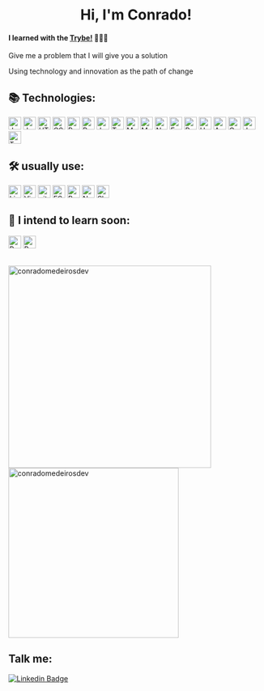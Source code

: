 <div align='center'> <h1> Hi, I'm Conrado!</h1></div>

#### I learned with the [Trybe!](https://www.betrybe.com/) 👩🏽‍💻
 
 
Give me a problem that I will give you a solution 


Using technology and innovation as the path of change 


 ## 📚 Technologies:

<img src="https://img.shields.io/badge/Java-282C34?logo=java&logoColor=F7DF1E" alt="Java logo" title="Java" height="25" />
<img src="https://img.shields.io/badge/JavaScript-282C34?logo=javascript&logoColor=F7DF1E" alt="JavaScript logo" title="JavaScript" height="25" /> <img src="https://img.shields.io/badge/HTML5-282C34?logo=html5&logoColor=E34F26" alt="HTML5 logo" title="HTML5" height="25" /> <img src="https://img.shields.io/badge/CSS3-282C34?logo=css3&logoColor=1572B6" alt="CSS3 logo" title="CSS3" height="25" /> <img src="https://img.shields.io/badge/React-282C34?logo=react&logoColor=61DAFB" alt="React logo" title="React.js / React Native" height="25" /> <img src="https://img.shields.io/badge/Redux-282C34?logo=redux&logoColor=764ABC" alt="Redux logo" title="Redux" height="25" /> <img src="https://img.shields.io/badge/Jest-282C34?logo=jest&logoColor=cc0000" alt="Jest logo" title="Jest" height="25" /> <img src="https://img.shields.io/badge/TestingLibrary-282C34?logo=testing-library&logoColor=%23E33332" alt="Testing Library logo" title="TestingLibrary" height="25" /> <img src="https://img.shields.io/badge/MySQL-282C34?logo=MySQL&logoColor=f29111" alt="MySQL logo" title="MySQL" height="25" /> <img src="https://img.shields.io/badge/MongoDB-282C34?logo=MongoDB&logoColor=589636" alt="MongoDB logo" title="MongoDB" height="25" /> <img src="https://img.shields.io/badge/Node.js-282C34?logo=Node.js&logoColor=#339933" alt="Node logo" title="Node" height="25" /> <img src="https://img.shields.io/badge/Express-282C34?logo=Express&logoColor=#339933" alt="Express logo" title="Express" height="25" /> <img src="https://img.shields.io/badge/Python-282C34?logo=Python&logoColor=ffdd54" alt="Python logo" title="Python" height="25" /> <img src="https://img.shields.io/badge/Heroku-282C34?logo=Heroku&logoColor=764ABC" alt="Heroku logo" title="Heroku" height="25" /> <img src="https://img.shields.io/badge/Angular-282C34?logo=angular&logoColor=white" alt="Angular logo" title="Angular" height="25" /> <img src="https://img.shields.io/badge/Cypress-282C34?logo=cypress&logoColor=white" alt="Cypress logo" title="Cypress" height="25" /> <img src="https://img.shields.io/badge/Jasmine-282C34?logo=jasmine&logoColor=white" alt="Jasmine logo" title="Jasmine" height="25" /> <img src="https://img.shields.io/badge/Typescript-282C34?logo=typescript&logoColor=white" alt="Typescript logo" title="Typescript" height="25" />
  
  
## 🛠️ usually use:
<img src="https://img.shields.io/badge/Linux-282C34?logo=Linux&logoColor=FFFFFF" alt="Linux logo" title="Linux" height="25" /> <img src="https://img.shields.io/badge/VS%20Code-282C34?logo=visual-studio-code&logoColor=007ACC" alt="Visual Studio Code logo" title="Visual Studio Code" height="25" /> <img src="https://img.shields.io/badge/git-282C34?logo=git&logoColor=F05032" alt="git logo" title="git" height="25" />  <img src="https://img.shields.io/badge/ESLint-282C34?logo=eslint&logoColor=191970" alt191970="ESLint logo" title="ESLint" height="25" /> <img src="https://img.shields.io/badge/Bootstrap-282C34?logo=bootstrap&logoColor=836FFF" alt="Bootstrap logo" title="ESLint" height="25" /> <img src="https://img.shields.io/badge/Notion-282C34?logo=notion&logoColor=FFFFF" alt="Notion logo" title="Notion" height="25" /> <img src="https://img.shields.io/badge/Slack-282C34?logo=Slack&logoColor=2EB67D" alt="Slack logo" title="Slack" height="25" />






## 📖 I intend to learn soon:
<img src="https://img.shields.io/badge/Pandas-282C34?logo=Pandas&logoColor=white" alt="Pandas logo" title="Pandas" height="25" />  <img src="https://img.shields.io/badge/R-282C34?logo=R&logoColor=white" alt="R logo" title="R" height="25" />


<br />
<a href="https://github.com/conradomedeirosdev">
  <img align="center" width="400px" src="https://github-readme-stats.vercel.app/api?username=conradomedeirosdev&show_icons=true&theme=dracula" alt="conradomedeirosdev" />
</a>
<a href="https://github.com/conradomedeirosdev">
  <img align="center" width="336px" src="https://github-readme-stats.vercel.app/api/top-langs/?username=conradomedeirosdev&layout=compact&theme=dracula" alt="conradomedeirosdev" />
</a>
<br />

## Talk me:

[![Linkedin Badge](https://img.shields.io/badge/-LinkedIn-0077B5?style=flat-square&logo=Linkedin&logoColor=white&link=https://www.linkedin.com/in/conrado-medeiros/)](https://www.linkedin.com/in/conrado-medeiros/)

